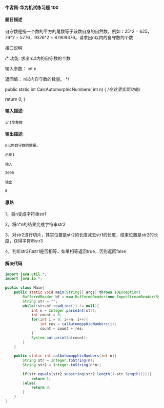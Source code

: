 #### 牛客网-华为机试练习题 100

#### 题目描述

自守数是指一个数的平方的尾数等于该数自身的自然数。例如：25^2 = 625，76^2 = 5776，9376^2 = 87909376。请求出n以内的自守数的个数


接口说明


/*
功能: 求出n以内的自守数的个数

输入参数：
int n

返回值：
n以内自守数的数量。
*/

public static int CalcAutomorphicNumbers( int n)
{
/*在这里实现功能*/

return 0;
}


#### 输入描述:

```
int型整数
```

#### 输出描述:

```
n以内自守数的数量。

示例1

输入

2000

输出

8
```
#### 思路

1，将n变成字符串str1

2，将n*n的结果变成字符串str2

3，对str2进行切片，其实位置是str2的长度减去str1的长度，结束位置是str2的长度，获得字符串str3

4，判断str3和str1是否相等，如果相等返回true，否则返回false

#### 解决代码

```java
import java.util.*;
import java.io.*;
 
public class Main{
    public static void main(String[] args) throws IOException{
        BufferedReader bf = new BufferedReader(new InputStreamReader(System.in));
        String str = "";
        while((str=bf.readLine()) != null){
            int n = Integer.parseInt(str);
            int count = 0;
            for(int i = 0; i<=n; i++){
                int res = calAutomopphicNumbers(i);
                count = count + res;
            }
            System.out.println(count);
        }
    }
     
    public static int calAutomopphicNumbers(int n){
        String str = Integer.toString(n);
        String str2 = Integer.toString(n*n);
             
        if(str.equals(str2.substring(str2.length()-str.length()))){
            return 1;
        }else{
            return 0;
        }
    }
}

```